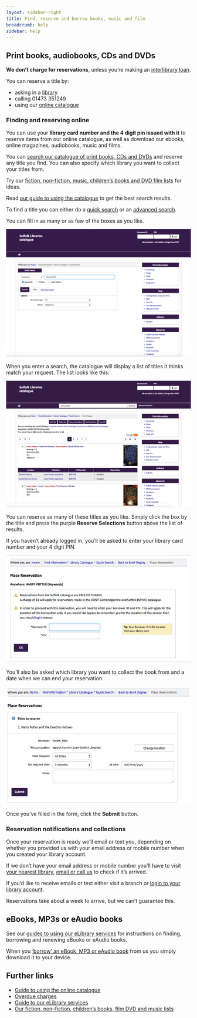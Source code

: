```yaml
---
layout: sidebar-right
title: Find, reserve and borrow books, music and film
breadcrumb: help
sidebar: help
---
```


## Print books, audiobooks, CDs and DVDs

**We don&#8217;t charge for reservations**, unless you&#8217;re making an [interlibrary loan](/help/reservations-requests-inter-library-loans/).

You can reserve a title by:

- asking in a [library](/libraries)
- calling 01473 351249
- using our [online catalogue](https://suffolk.spydus.co.uk)

### Finding and reserving online

You can use your **library card number and the 4 digit pin issued with it** to reserve items from our online catalogue, as well as download our ebooks, online magazines, audiobooks, music and films.

You can [search our catalogue of print books, CDs and DVDs](https://suffolk.spydus.co.uk/cgi-bin/spydus.exe/MSGTRN/OPAC/BSEARCH) and reserve any title you find. You can also specify which library you want to collect your titles from.

Try our [fiction, non–fiction, music, children&#8217;s books and DVD film lists](/new-suggestions) for ideas.

Read [our guide to using the catalogue](/help/using-our-online-catalogue/ "Using our online catalogue") to get the best search results.

To find a title you can either do a [quick search](https://suffolk.spydus.co.uk/cgi-bin/spydus.exe/MSGTRN/OPAC/BSEARCH) or an [advanced search](https://suffolk.spydus.co.uk/cgi-bin/spydus.exe/MSGTRN/OPAC/COMB).

You can fill in as many or as few of the boxes as you like.

<img src="/images/help/new-catalogue.jpg" alt="Screenshot of the catalogue quick search box" />

When you enter a search, the catalogue will display a list of titles it thinks match your request. The list looks like this:

<img src="/images/help/new-results-list.jpg" alt="Search results" />

You can reserve as many of these titles as you like. Simply click the box by the title and press the purple **Reserve Selections** button above the list of results.

If you haven&#8217;t already logged in, you&#8217;ll be asked to enter your library card number and your 4 digit PIN.

<img src="/images/help/new-login.jpg" alt="Login form" />

You&#8217;ll also be asked which library you want to collect the book from and a date when we can end your reservation:

<img src="/images/help/location-date.jpg" alt="Location and date form" />

Once you&#8217;ve filled in the form, click the **Submit** button.

### Reservation notifications and collections

Once your reservation is ready we&#8217;ll email or text you, depending on whether you provided us with your email address or mobile number when you created your library account.

If we don&#8217;t have your email address or mobile number you&#8217;ll have to visit [your nearest library](/libraries/), [email or call us](/contact/) to check if it&#8217;s arrived.

If you&#8217;d like to receive emails or text either visit a branch or [login to your library account](https://suffolk.spydus.co.uk/cgi-bin/spydus.exe/MSGTRN/OPAC/LOGINB).

Reservations take about a week to arrive, but we can&#8217;t guarantee this.

## eBooks, MP3s or eAudio books

See our [guides to using our eLibrary services](/elibrary) for instructions on finding, borrowing and renewing eBooks or eAudio books.

When you [‘borrow’ an eBook, MP3 or eAudio book](/elibrary/) from us you simply download it to your device.

## Further links

* [Guide to using the online catalogue](/help/using-our-online-catalogue/)
* [Overdue charges](/help/book-cd-audiobook-game-dvd-borrowing-overdues/)
* [Guide to our eLibrary services](/elibrary/)
* [Our fiction, non–fiction, children&#8217;s books, film DVD and music lists](/new-suggestions "Book, music and film lists")

